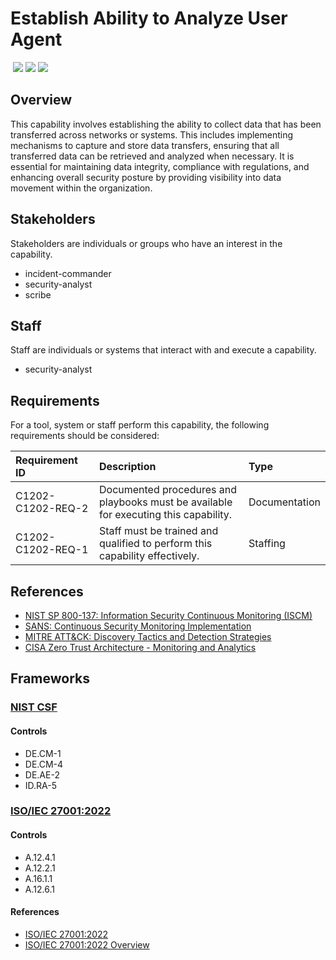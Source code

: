 # Establish Ability to Analyze User Agent
&nbsp;![](https://img.shields.io/badge/ID-C1202-blue)&nbsp;![](https://img.shields.io/badge/Phase-Preparation_%28P0001%29-blue)&nbsp;![](https://img.shields.io/badge/Category-Email-blue)
## Overview
This capability involves establishing the ability to collect data that has been transferred across networks or systems. This includes implementing mechanisms to capture and store data transfers, ensuring that all transferred data can be retrieved and analyzed when necessary. It is essential for maintaining data integrity, compliance with regulations, and enhancing overall security posture by providing visibility into data movement within the organization.

## Stakeholders
Stakeholders are individuals or groups who have an interest in the capability.

- incident-commander
- security-analyst
- scribe

## Staff
Staff are individuals or systems that interact with and execute a capability.

- security-analyst

## Requirements
For a tool, system or staff perform this capability, the following requirements should be considered:

| Requirement ID | Description | Type |
| :--- | :--- | :--- |
| C1202-C1202-REQ-2 | Documented procedures and playbooks must be available for executing this capability. | Documentation|
| C1202-C1202-REQ-1 | Staff must be trained and qualified to perform this capability effectively. | Staffing|

## References

- [NIST SP 800-137: Information Security Continuous Monitoring (ISCM)](https://csrc.nist.gov/publications/detail/sp/800-137/final)
- [SANS: Continuous Security Monitoring Implementation](https://www.sans.org/white-papers/36022/)
- [MITRE ATT&CK: Discovery Tactics and Detection Strategies](https://attack.mitre.org/tactics/TA0007/)
- [CISA Zero Trust Architecture - Monitoring and Analytics](https://www.cisa.gov/sites/default/files/publications/CISA_Insights_Implementing_a_Zero_Trust_Architecture.pdf)
## Frameworks
### [NIST CSF](../frameworks/F0003.md)

#### Controls

- DE.CM-1 
- DE.CM-4 
- DE.AE-2 
- ID.RA-5 

### [ISO/IEC 27001:2022](../frameworks/F0002.md)

#### Controls

- A.12.4.1 
- A.12.2.1 
- A.16.1.1 
- A.12.6.1 

#### References

- [ISO/IEC 27001:2022](https://www.iso.org/standard/82875.html)
- [ISO/IEC 27001:2022 Overview](https://www.iso.org/isoiec-27001-information-security.html)